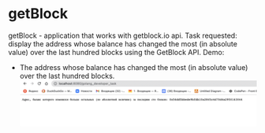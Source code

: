 # getBlock
getBlock - application that works with getblock.io api.
Task requested: display the address whose balance has changed the most (in absolute value) over the last hundred blocks using the GetBlock API.
Demo:
- The address whose balance has changed the most (in absolute value) over the last hundred blocks.
![Address - 1](https://github.com//J4stEu/getBlock/blob/main/demo/demo1.png?raw=true)
